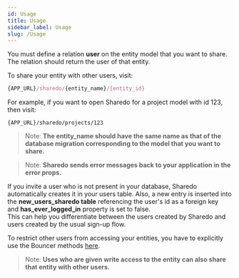 ```yaml
---
id: Usage
title: Usage
sidebar_label: Usage
slug: /Usage
---
```


You must define a relation **user** on the entity model that you want to share. The relation should return the user of that entity.

To share your entity with other users, visit:

```jsx
{APP_URL}/sharedo/{entity_name}/{entity_id}
```

For example, if you want to open Sharedo for a project model with id 123, then visit:

```
{APP_URL}/sharedo/projects/123
```

> Note: **The entity_name should have the same name as that of the database migration corresponding to the model that you want to share.**

> Note: **Sharedo sends error messages back to your application in the error props.**

If you invite a user who is not present in your database, Sharedo automatically creates it in your users table. Also, a new entry is inserted into the **new_users_sharedo table** referencing the user's id as a foreign key and **has_ever_logged_in** property is set to false.  
This can help you differentiate between the users created by Sharedo and users created by the usual sign-up flow.

To restrict other users from accessing your entities, you have to explicitly use the Bouncer methods [here](https://github.com/JosephSilber/bouncer#cheat-sheet).

> Note: **Uses who are given write access to the entity can also share that entity with other users.**
